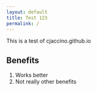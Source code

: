 ```yaml
---
layout: default
title: Test 123
permalink: /
---
```



This is a test of cjaccino.github.io


## Benefits

1.  Works better
2.  Not really other benefits
